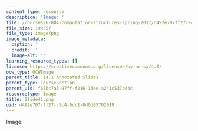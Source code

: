 ```yaml
---
content_type: resource
description: 'Image: '
file: /courses/6-004-computation-structures-spring-2017/d492e707ff27c9c46dc10d0d05702019_Slide41.png
file_size: 199557
file_type: image/png
image_metadata:
  caption: ''
  credit: ''
  image-alt: ''
learning_resource_types: []
license: https://creativecommons.org/licenses/by-nc-sa/4.0/
ocw_type: OCWImage
parent_title: 14.1 Annotated Slides
parent_type: CourseSection
parent_uid: f65bc7a3-97ff-f216-13ee-a241c537bd4c
resourcetype: Image
title: Slide41.png
uid: d492e707-ff27-c9c4-6dc1-0d0d05702019
---
```

Image: 